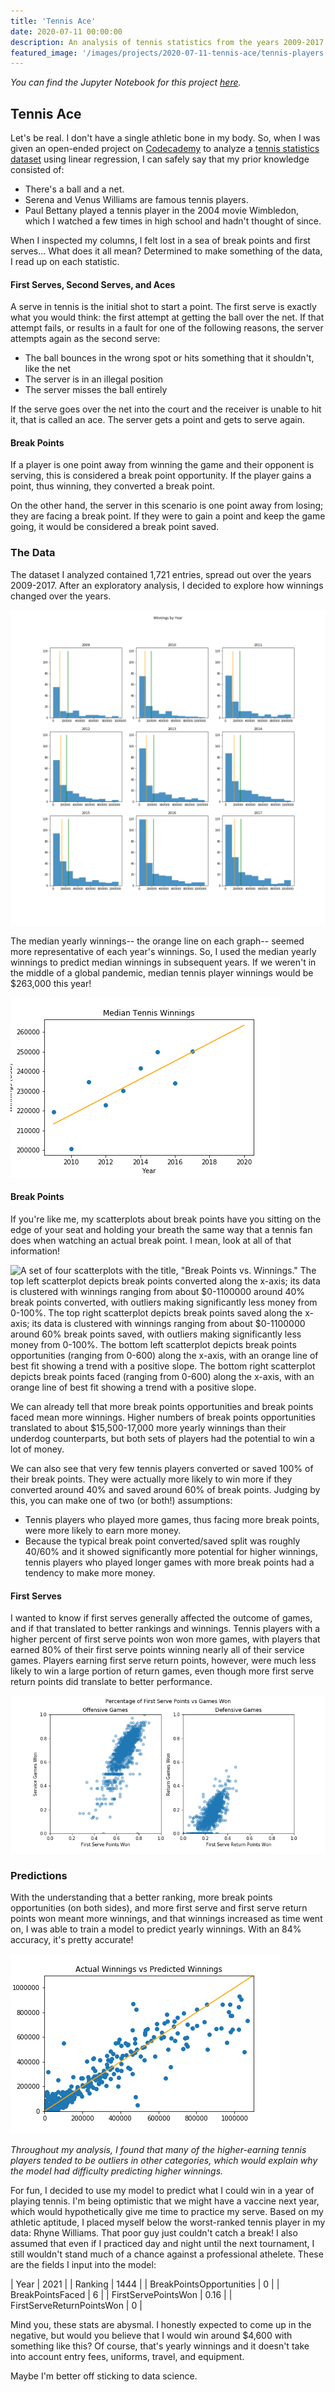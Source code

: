 ```yaml
---
title: 'Tennis Ace'
date: 2020-07-11 00:00:00
description: An analysis of tennis statistics from the years 2009-2017.
featured_image: '/images/projects/2020-07-11-tennis-ace/tennis-players.jpg'
---
```


*You can find the Jupyter Notebook for this project [here](https://github.com/lemonmeringuepi/Tennis-Stats/blob/master/tennis_stats.ipynb).*

## Tennis Ace

Let's be real. I don't have a single athletic bone in my body. So, when I was given an open-ended project on [Codecademy](https://www.codecademy.com "Codecademy's Home Page") to analyze a [tennis statistics dataset](https://github.com/lemonmeringuepi/Tennis-Stats/blob/master/tennis_stats.csv) using linear regression, I can safely say that my prior knowledge consisted of:

* There's a ball and a net.
* Serena and Venus Williams are famous tennis players.
* Paul Bettany played a tennis player in the 2004 movie Wimbledon, which I watched a few times in high school and hadn't thought of since.

When I inspected my columns, I felt lost in a sea of break points and first serves... What does it all mean? Determined to make something of the data, I read up on each statistic.

#### First Serves, Second Serves, and Aces

A serve in tennis is the initial shot to start a point. The first serve is exactly what you would think: the first attempt at getting the ball over the net. If that attempt fails, or results in a fault for one of the following reasons, the server attempts again as the second serve:

* The ball bounces in the wrong spot or hits something that it shouldn't, like the net
* The server is in an illegal position
* The server misses the ball entirely

If the serve goes over the net into the court and the receiver is unable to hit it, that is called an ace. The server gets a point and gets to serve again. 

#### Break Points

If a player is one point away from winning the game and their opponent is serving, this is considered a break point opportunity. If the player gains a point, thus winning, they converted a break point.

On the other hand, the server in this scenario is one point away from losing; they are facing a break point. If they were to gain a point and keep the game going, it would be considered a break point saved.

### The Data

The dataset I analyzed contained 1,721 entries, spread out over the years 2009-2017. After an exploratory analysis, I decided to explore how winnings changed over the years.

![Nine histograms, depicting tennis winnings by for the years 2009-2017. The histograms are blue with an orange vertical line and a green vertical line for each yearly median and mean, respectively.](https://github.com/lemonmeringuepi/Tennis-Stats/blob/master/winnings-by-year.png?raw=true "Tennis Winnings by Year")

The median yearly winnings-- the orange line on each graph-- seemed more representative of each year's winnings. So, I used the median yearly winnings to predict median winnings in subsequent years. If we weren't in the middle of a global pandemic, median tennis player winnings would be $263,000 this year!

![A scatterplot with blue points to show median yearly winnings for the years 2009-2017, with an orange line of best fit extending through the year 2020.](https://github.com/lemonmeringuepi/Tennis-Stats/blob/master/median-tennis-winnings.png?raw=true "Median Tennis Winnings by Year")

#### Break Points

If you're like me, my scatterplots about break points have you sitting on the edge of your seat and holding your breath the same way that a tennis fan does when watching an actual break point. I mean, look at all of that information!

![A set of four scatterplots with the title, "Break Points vs. Winnings." The top left scatterplot depicts break points converted along the x-axis; its data is clustered with winnings ranging from about $0-1100000 around 40% break points converted, with outliers making significantly less money from 0-100%. The top right scatterplot depicts break points saved along the x-axis; its data is clustered with winnings ranging from about $0-1100000 around 60% break points saved, with outliers making significantly less money from 0-100%. The bottom left scatterplot depicts break points opportunities (ranging from 0-600) along the x-axis, with an orange line of best fit showing a trend with a positive slope. The bottom right scatterplot depicts break points faced (ranging from 0-600) along the x-axis, with an orange line of best fit showing a trend with a positive slope.](https://github.com/lemonmeringuepi/Tennis-Stats/blob/master/break-points-vs-winnings.png?raw=true "Break Points vs. Winnings")

We can already tell that more break points opportunities and break points faced mean more winnings. Higher numbers of break points opportunities translated to about $15,500-17,000 more yearly winnings than their underdog counterparts, but both sets of players had the potential to win a lot of money.

We can also see that very few tennis players converted or saved 100% of their break points. They were actually more likely to win more if they converted around 40% and saved around 60% of break points. Judging by this, you can make one of two (or both!) assumptions:

* Tennis players who played more games, thus facing more break points, were more likely to earn more money.
* Because the typical break point converted/saved split was roughly 40/60% and it showed significantly more potential for higher winnings, tennis players who played longer games with more break points had a tendency to make more money.

#### First Serves

I wanted to know if first serves generally affected the outcome of games, and if that translated to better rankings and winnings. Tennis players with a higher percent of first serve points won won more games, with players that earned 80% of their first serve points winning nearly all of their service games. Players earning first serve return points, however, were much less likely to win a large portion of return games, even though more first serve return points did translate to better performance.

![Two scatterplots with the title, "Percentage of First Serve Points vs Games." The scatterplot on the left depicts first serve points won along the x-axis. The domain is from about 50-80% first serve points with the range from about 30-95% service games won. The scatterplot on the right depicts first serve return points won along the x-axis. The domain is from about 10-40% first serve return points and the range is from about 0-45% return games won.](https://github.com/lemonmeringuepi/Tennis-Stats/blob/master/pct-first-serve-vs-games-won.png?raw=true "Percentage of First Serve Points vs Games Won")

### Predictions

With the understanding that a better ranking, more break points opportunities (on both sides), and more first serve and first serve return points won meant more winnings, and that winnings increased as time went on, I was able to train a model to predict yearly winnings. With an 84% accuracy, it's pretty accurate!

![A scatterplot with the title, "Actual vs Predicted Winnings." It shows that most of the points (actual, predicted) lie on the line of best fit, y=x. As predicted winnings rise, they points deviate slightly lower than the line.](https://github.com/lemonmeringuepi/Tennis-Stats/blob/master/actual-vs-predicted-winnings.png?raw=true "Actual vs Predicted Winnings")

*Throughout my analysis, I found that many of the higher-earning tennis players tended to be outliers in other categories, which would explain why the model had difficulty predicting higher winnings.*

For fun, I decided to use my model to predict what I could win in a year of playing tennis. I'm being optimistic that we might have a vaccine next year, which would hypothetically give me time to practice my serve. Based on my athletic aptitude, I placed myself below the worst-ranked tennis player in my data: Rhyne Williams. That poor guy just couldn't catch a break! I also assumed that even if I practiced day and night until the next tournament, I still wouldn't stand much of a chance against a professional athelete. These are the fields I input into the model:

| Year                      | 2021 |
| Ranking                   | 1444 |
| BreakPointsOpportunities  | 0    |
| BreakPointsFaced          | 6    |
| FirstServePointsWon       | 0.16 |
| FirstServeReturnPointsWon | 0    |

Mind you, these stats are abysmal. I honestly expected to come up in the negative, but would you believe that I would win around $4,600 with something like this? Of course, that's yearly winnings and it doesn't take into account entry fees, uniforms, travel, and equipment.

Maybe I'm better off sticking to data science.
